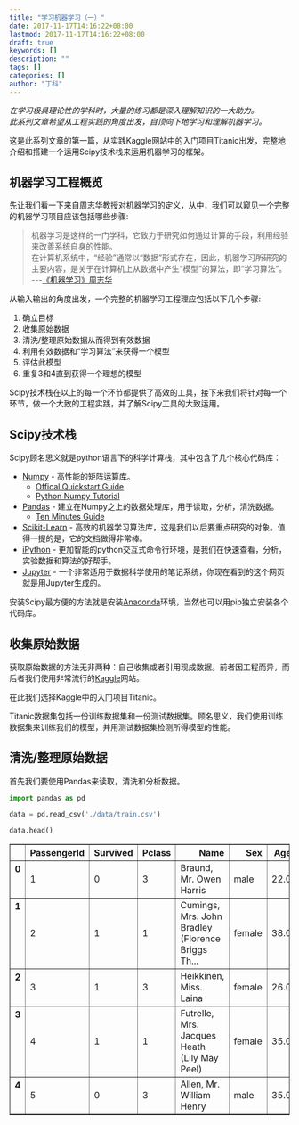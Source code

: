 ```yaml
---
title: "学习机器学习（一）"
date: 2017-11-17T14:16:22+08:00
lastmod: 2017-11-17T14:16:22+08:00
draft: true
keywords: []
description: ""
tags: []
categories: []
author: "丁科"
---
```


*在学习极具理论性的学科时，大量的练习都是深入理解知识的一大助力。*   
*此系列文章希望从工程实践的角度出发，自顶向下地学习和理解机器学习。*

这是此系列文章的第一篇，从实践Kaggle网站中的入门项目Titanic出发，完整地介绍和搭建一个运用Scipy技术栈来运用机器学习的框架。

<!--more-->

## 机器学习工程概览

先让我们看一下来自周志华教授对机器学习的定义，从中，我们可以窥见一个完整的机器学习项目应该包括哪些步骤:

> 机器学习是这样的一门学科，它致力于研究如何通过计算的手段，利用经验来改善系统自身的性能。   
> 在计算机系统中，“经验”通常以“数据”形式存在，因此，机器学习所研究的主要内容，是关于在计算机上从数据中产生“模型”的算法，即“学习算法”。   
> ---[《机器学习》周志华](https://book.douban.com/subject/26708119/)

从输入输出的角度出发，一个完整的机器学习工程理应包括以下几个步骤:

1. 确立目标
2. 收集原始数据
3. 清洗/整理原始数据从而得到有效数据
4. 利用有效数据和“学习算法”来获得一个模型
5. 评估此模型
6. 重复3和4直到获得一个理想的模型

Scipy技术栈在以上的每一个环节都提供了高效的工具，接下来我们将针对每一个环节，做一个大致的工程实践，并了解Scipy工具的大致运用。

## Scipy技术栈

Scipy顾名思义就是python语言下的科学计算栈，其中包含了几个核心代码库：

* [Numpy](http://www.numpy.org/) - 高性能的矩阵运算库。
    * [Offical Quickstart Guide](https://docs.scipy.org/doc/numpy-dev/user/quickstart.html)
    * [Python Numpy Tutorial](http://cs231n.github.io/python-numpy-tutorial/)
* [Pandas](http://pandas.pydata.org/) - 建立在Numpy之上的数据处理库，用于读取，分析，清洗数据。
    * [Ten Minutes Guide](https://pandas.pydata.org/pandas-docs/stable/10min.html#min)
* [Scikit-Learn](http://scikit-learn.org/stable/) - 高效的机器学习算法库，这是我们以后要重点研究的对象。值得一提的是，它的文档做得非常棒。
* [iPython](https://ipython.org/) - 更加智能的python交互式命令行环境，是我们在快速查看，分析，实验数据和算法的好帮手。
* [Jupyter](http://jupyter.org/) - 一个非常适用于数据科学使用的笔记系统，你现在看到的这个网页就是用Jupyter生成的。

安装Scipy最方便的方法就是安装[Anaconda](https://www.anaconda.com/download/)环境，当然也可以用pip独立安装各个代码库。

## 收集原始数据

获取原始数据的方法无非两种：自己收集或者引用现成数据。前者因工程而异，而后者我们使用非常流行的[Kaggle](https://www.kaggle.com)网站。

在此我们选择Kaggle中的入门项目Titanic。

Titanic数据集包括一份训练数据集和一份测试数据集。顾名思义，我们使用训练数据集来训练我们的模型，并用测试数据集检测所得模型的性能。

## 清洗/整理原始数据

首先我们要使用Pandas来读取，清洗和分析数据。


```python
import pandas as pd
```


```python
data = pd.read_csv('./data/train.csv')
```


```python
data.head()
```




<div>
<style>
    .dataframe thead tr:only-child th {
        text-align: right;
    }

    .dataframe thead th {
        text-align: left;
    }

    .dataframe tbody tr th {
        vertical-align: top;
    }
</style>
<table border="1" class="dataframe">
  <thead>
    <tr style="text-align: right;">
      <th></th>
      <th>PassengerId</th>
      <th>Survived</th>
      <th>Pclass</th>
      <th>Name</th>
      <th>Sex</th>
      <th>Age</th>
      <th>SibSp</th>
      <th>Parch</th>
      <th>Ticket</th>
      <th>Fare</th>
      <th>Cabin</th>
      <th>Embarked</th>
    </tr>
  </thead>
  <tbody>
    <tr>
      <th>0</th>
      <td>1</td>
      <td>0</td>
      <td>3</td>
      <td>Braund, Mr. Owen Harris</td>
      <td>male</td>
      <td>22.0</td>
      <td>1</td>
      <td>0</td>
      <td>A/5 21171</td>
      <td>7.2500</td>
      <td>NaN</td>
      <td>S</td>
    </tr>
    <tr>
      <th>1</th>
      <td>2</td>
      <td>1</td>
      <td>1</td>
      <td>Cumings, Mrs. John Bradley (Florence Briggs Th...</td>
      <td>female</td>
      <td>38.0</td>
      <td>1</td>
      <td>0</td>
      <td>PC 17599</td>
      <td>71.2833</td>
      <td>C85</td>
      <td>C</td>
    </tr>
    <tr>
      <th>2</th>
      <td>3</td>
      <td>1</td>
      <td>3</td>
      <td>Heikkinen, Miss. Laina</td>
      <td>female</td>
      <td>26.0</td>
      <td>0</td>
      <td>0</td>
      <td>STON/O2. 3101282</td>
      <td>7.9250</td>
      <td>NaN</td>
      <td>S</td>
    </tr>
    <tr>
      <th>3</th>
      <td>4</td>
      <td>1</td>
      <td>1</td>
      <td>Futrelle, Mrs. Jacques Heath (Lily May Peel)</td>
      <td>female</td>
      <td>35.0</td>
      <td>1</td>
      <td>0</td>
      <td>113803</td>
      <td>53.1000</td>
      <td>C123</td>
      <td>S</td>
    </tr>
    <tr>
      <th>4</th>
      <td>5</td>
      <td>0</td>
      <td>3</td>
      <td>Allen, Mr. William Henry</td>
      <td>male</td>
      <td>35.0</td>
      <td>0</td>
      <td>0</td>
      <td>373450</td>
      <td>8.0500</td>
      <td>NaN</td>
      <td>S</td>
    </tr>
  </tbody>
</table>
</div>



